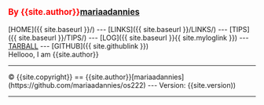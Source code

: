 ---
---
<span style="color:red; font-weight:bold; font-size:larger;">By {{site.author}}[mariaadannies](https://github.com/mariaadannies/os222)</span>
<br><br>
[HOME]({{ site.baseurl }}/) ---
[LINKS]({{ site.baseurl }}/LINKS/) ---
[TIPS]({{ site.baseurl }}/TIPS/) ---
[LOG]({{ site.baseurl }}{{ site.myloglink }}) ---
[TARBALL](SandBox/mariaadannies.tar.xz) ---
[GITHUB]({{ site.githublink }})
<br>
Hellooo, I am {{site.author}}
<br>
<hr>
&copy; {{site.copyright}} == {{site.author}}[mariaadannies](https://github.com/mariaadannies/os222) --- Version: {{site.version))
<hr>
<br>
